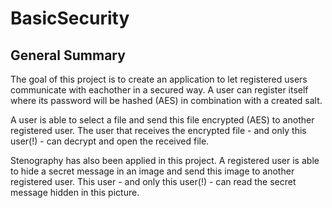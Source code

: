 # BasicSecurity
 
## General Summary
The goal of this project is to create an application to let registered users communicate with eachother in a secured way. A user can register itself where its password will be hashed (AES) in combination with a created salt.

A user is able to select a file and send this file encrypted (AES) to another registered user. The user that receives the encrypted file - and only this user(!) - can decrypt and open the received file.

Stenography has also been applied in this project. A registered user is able to hide a secret message in an image and send this image to another registered user. This user - and only this user(!) - can read the secret message hidden in this picture.
